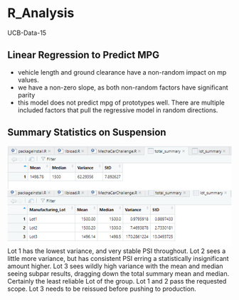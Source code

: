# R_Analysis
UCB-Data-15
## Linear Regression to Predict MPG
* vehicle length and ground clearance have a non-random impact on mp values.
* we have a non-zero slope, as both non-random factors have significant parity
* this model does not predict mpg of prototypes well. There are multiple included factors that pull the regressive model in random directions.

## Summary Statistics on Suspension
![Summary of suspension coil in prototype models](https://github.com/qklm/R_Analysis/blob/main/total_summary.png?raw=true)
![Summary of suspension coil in prototype models separated by Lot](https://github.com/qklm/R_Analysis/blob/main/lot_summary.png?raw=true)
Lot 1 has the lowest variance, and very stable PSI throughout. Lot 2 sees a little more variance, but has consistent PSI erring a statistically insignificant amount higher.
Lot 3 sees wildly high variance with the mean and median seeing subpar results, dragging down the total summary mean and median. Certainly the least reliable Lot of the group.
Lot 1 and 2 pass the requested scope. Lot 3 needs to be reissued before pushing to production.

